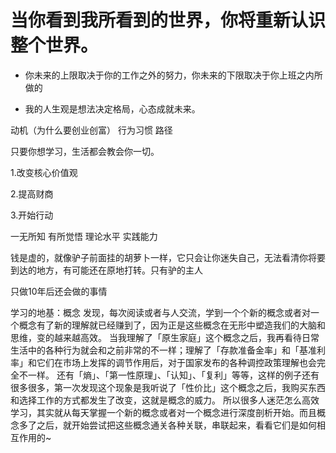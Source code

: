 
# 当你看到我所看到的世界，你将重新认识整个世界。



* 你未来的上限取决于你的工作之外的努力，你未来的下限取决于你上班之内所做的

* 我的人生观是想法决定格局，心态成就未来。
      
 动机（为什么要创业创富）
 行为习惯
 路径

只要你想学习，生活都会教会你一切。
      
1.改变核心价值观

2.提高财商

3.开始行动

一无所知   有所觉悟    理论水平    实践能力


钱是虚的，就像驴子前面挂的胡萝卜一样，它只会让你迷失自己，无法看清你将要到达的地方，有可能还在原地打转。只有驴的主人


只做10年后还会做的事情


学习的地基：概念
发现，每次阅读或者与人交流，学到一个个新的概念或者对一个概念有了新的理解就已经赚到了，因为正是这些概念在无形中塑造我们的大脑和思维，变的越来越高效。
当我理解了「原生家庭」这个概念之后，我再看待日常生活中的各种行为就会和之前非常的不一样；理解了「存款准备金率」和「基准利率」和它们在市场上发挥的调节作用后，对于国家发布的各种调控政策理解也会完全不一样。
还有「熵」、「第一性原理」、「认知」、「复利」等等，这样的例子还有很多很多，第一次发现这个现象是我听说了「性价比」这个概念之后，我购买东西和选择工作的方式都发生了改变，这就是概念的威力。
所以很多人迷茫怎么高效学习，其实就从每天掌握一个新的概念或者对一个概念进行深度剖析开始。而且概念多了之后，就开始尝试把这些概念通关各种关联，串联起来，看看它们是如何相互作用的~


      
      
      
      
      
      
      
      
      
      
      
      
      
      
      
      
      
      
      
      
      
      